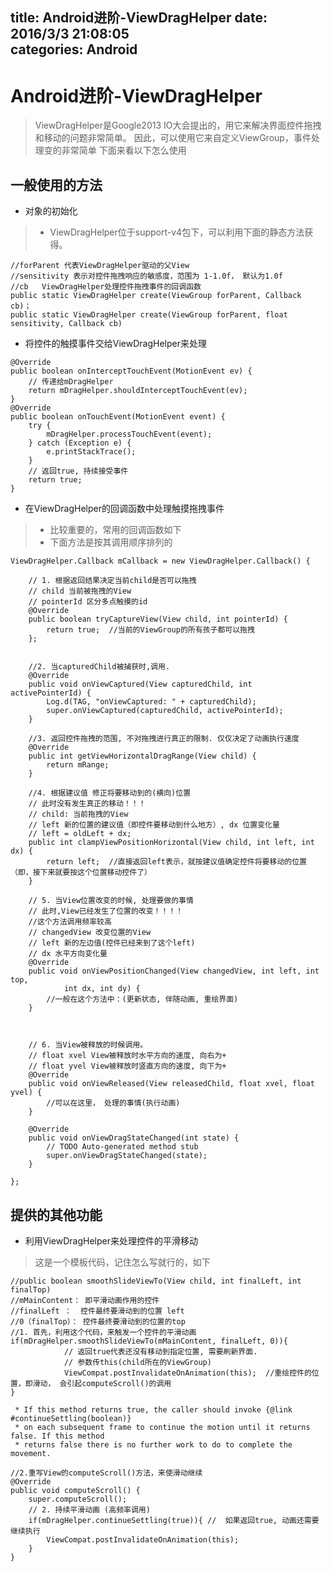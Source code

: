 title: Android进阶-ViewDragHelper
date: 2016/3/3 21:08:05                     
categories: Android
---

# Android进阶-ViewDragHelper #

>ViewDragHelper是Google2013 IO大会提出的，用它来解决界面控件拖拽和移动的问题非常简单。
>因此，可以使用它来自定义ViewGroup，事件处理变的非常简单
>下面来看以下怎么使用

## 一般使用的方法 ##
- 对象的初始化
>- ViewDragHelper位于support-v4包下，可以利用下面的静态方法获得。
	
	//forParent 代表ViewDragHelper驱动的父View
	//sensitivity 表示对控件拖拽响应的敏感度，范围为 1-1.0f， 默认为1.0f
	//cb   ViewDragHelper处理控件拖拽事件的回调函数
	public static ViewDragHelper create(ViewGroup forParent, Callback cb)；
	public static ViewDragHelper create(ViewGroup forParent, float sensitivity, Callback cb)


- 将控件的触摸事件交给ViewDragHelper来处理
>
	@Override
	public boolean onInterceptTouchEvent(MotionEvent ev) {
		// 传递给mDragHelper
		return mDragHelper.shouldInterceptTouchEvent(ev);
	}
	@Override
	public boolean onTouchEvent(MotionEvent event) {
		try {
			mDragHelper.processTouchEvent(event);
		} catch (Exception e) {
			e.printStackTrace();
		}
		// 返回true, 持续接受事件
		return true;
	}

- 在ViewDragHelper的回调函数中处理触摸拖拽事件
>- 比较重要的，常用的回调函数如下
>- 下面方法是按其调用顺序排列的

	ViewDragHelper.Callback mCallback = new ViewDragHelper.Callback() {
		
		// 1. 根据返回结果决定当前child是否可以拖拽
		// child 当前被拖拽的View
		// pointerId 区分多点触摸的id
		@Override
		public boolean tryCaptureView(View child, int pointerId) {
			return true;  //当前的ViewGroup的所有孩子都可以拖拽
		};
		

		//2. 当capturedChild被捕获时,调用.
		@Override
		public void onViewCaptured(View capturedChild, int activePointerId) {
			Log.d(TAG, "onViewCaptured: " + capturedChild);
			super.onViewCaptured(capturedChild, activePointerId);
		}

		//3. 返回控件拖拽的范围, 不对拖拽进行真正的限制. 仅仅决定了动画执行速度
		@Override
		public int getViewHorizontalDragRange(View child) {
			return mRange;
		}
		
		//4. 根据建议值 修正将要移动到的(横向)位置  
		// 此时没有发生真正的移动！！！
		// child: 当前拖拽的View
		// left 新的位置的建议值（即控件要移动到什么地方）, dx 位置变化量
		// left = oldLeft + dx;
		public int clampViewPositionHorizontal(View child, int left, int dx) {
			return left;  //直接返回left表示，就按建议值确定控件将要移动的位置（即，接下来就要按这个位置移动控件了）
		}

		// 5. 当View位置改变的时候, 处理要做的事情 
		// 此时,View已经发生了位置的改变！！！！
		//这个方法调用频率较高
		// changedView 改变位置的View
		// left 新的左边值(控件已经来到了这个left)
		// dx 水平方向变化量
		@Override
		public void onViewPositionChanged(View changedView, int left, int top,
				int dx, int dy) {			
			//一般在这个方法中：(更新状态, 伴随动画, 重绘界面)
		}



		// 6. 当View被释放的时候调用。
		// float xvel View被释放时水平方向的速度, 向右为+
		// float yvel View被释放时竖直方向的速度, 向下为+
		@Override
		public void onViewReleased(View releasedChild, float xvel, float yvel) {		
			//可以在这里， 处理的事情(执行动画)
		}

		@Override
		public void onViewDragStateChanged(int state) {
			// TODO Auto-generated method stub
			super.onViewDragStateChanged(state);
		}

	};

## 提供的其他功能 ##

- 利用ViewDragHelper来处理控件的平滑移动
>这是一个模板代码，记住怎么写就行的，如下


	//public boolean smoothSlideViewTo(View child, int finalLeft, int finalTop)
	//mMainContent： 即平滑动画作用的控件
	//finalLeft ：  控件最终要滑动到的位置 left
	//0（finalTop）： 控件最终要滑动到的位置的top
	//1. 首先，利用这个代码，来触发一个控件的平滑动画
	if(mDragHelper.smoothSlideViewTo(mMainContent, finalLeft, 0)){
				// 返回true代表还没有移动到指定位置, 需要刷新界面.
				// 参数传this(child所在的ViewGroup)
				ViewCompat.postInvalidateOnAnimation(this);  //重绘控件的位置，即滑动， 会引起computeScroll()的调用
	}

     * If this method returns true, the caller should invoke {@link #continueSettling(boolean)}
     * on each subsequent frame to continue the motion until it returns false. If this method
     * returns false there is no further work to do to complete the movement.

	//2.重写View的computeScroll()方法，来使滑动继续	
	@Override
	public void computeScroll() {
		super.computeScroll();	
		// 2. 持续平滑动画 (高频率调用)
		if(mDragHelper.continueSettling(true)){ //  如果返回true, 动画还需要继续执行
			ViewCompat.postInvalidateOnAnimation(this);
		}
	}